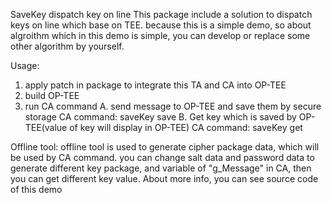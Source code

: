 SaveKey
    dispatch key on line This package include a solution to dispatch keys on line which base on TEE. 
because this is a simple demo, so about algroithm which in this demo is simple, you can develop or 
replace some other algorithm by yourself.

Usage: 
1. apply patch in package to integrate this TA and CA into OP-TEE 
2. build OP-TEE 
3. run CA command 
    A. send message to OP-TEE and save them by secure storage 
        CA command: saveKey save 
    B. Get key which is saved by OP-TEE(value of key will display in OP-TEE) 
        CA command: saveKey get

Offline tool: 
    offline tool is used to generate cipher package data, which will be used by CA command. you can 
change salt data and password data to generate different key package, and variable of "g_Message" in 
CA, then you can get different key value. About more info, you can see source code of this demo
